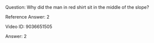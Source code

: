 Question: Why did the man in red shirt sit in the middle of the slope?

Reference Answer: 2

Video ID: 9036651505

Answer: 2

